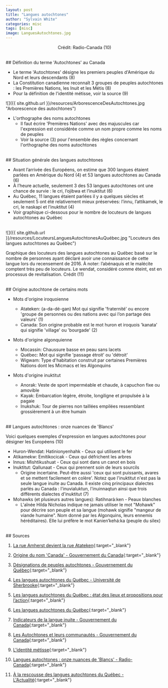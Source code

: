```yaml
---
layout: post
title: "Langues autochtones"
author: "Sylvain White"
categories: misc
tags: [misc]
image: LanguesAutochtones.jpg
---
```

<p style="text-align: center;">Crédit: Radio-Canada (10)</p>

<br/>
## Définition du terme 'Autochtones' au Canada

* Le terme 'Autochtones' désigne les premiers peuples d'Amérique du Nord et leurs descendants (8)
* La Constitution canadienne reconnaît 3 groupes de peuples autochtones : les Premières Nations, les Inuit et les Métis (8)
* Pour la définition de l'identité métisse, voir la source (9)

![]({{ site.github.url }}/resources/ArborescenceDesAutochtones.jpg "Arborescence des autochtones")

* L'orthographe des noms autochtones
  * Il faut écrire 'Premières Nations' avec des majuscules car l'expression est considérée comme un nom propre comme les noms de peuples
  * Voir la source (3) pour l'ensemble des règles concernant l'orthographe des noms autochtones

<br/>
## Situation générale des langues autochtones

  * Avant l’arrivée des Européens, on estime que 300 langues étaient parlées en Amérique du Nord (4) et 53 langues autochtones au Canada (6)
  * À l’heure actuelle, seulement 3 des 53 langues autochtones ont une chance de survie : le cri, l’ojibwa et l’inuktitut (6)
  * Au Québec, 11 langues étaient parlées il y a quelques siècles et seulement 5 ont été relativement mieux préservées: l’innu, l’attikamek, le cri, le naskapi et l’inuktitut (4)
  * Voir graphique ci-dessous pour le nombre de locuteurs de langues autochtones au Québec

<br/>
![]({{ site.github.url }}/resources/LocuteursLanguesAutochtonesAuQuébec.jpg "Locuteurs des langues autochtones au Québec")

Graphique des locuteurs des langues autochtones au Québec basé sur le nombre de personnes ayant déclaré avoir une connaissance de cette langue lors du recensement de 2016. À noter: l’abénaquis et le malécite comptent très peu de locuteurs. Le wendat, considéré comme éteint, est en processus de revitalisation. Crédit (11)

<br/>
## Origine autochtone de certains mots

* Mots d'origine iroquoienne
  * Atateken: (a-da-dé-gan) Mot qui signifie 'fraternité' ou encore 'groupe de personnes ou des nations avec qui l’on partage des valeurs' (1)
  * Canada: Son origine probable est le mot huron et iroquois 'kanata' qui signifie 'village' ou 'bourgade' (2)

* Mots d'origine algonquienne
  * Mocassin: Chaussure basse en peau sans lacets
  * Québec: Mot qui signifie 'passage étroit' ou 'détroit'
  * Wigwam: Type d'habitation construit par certaines Premières Nations dont les Micmacs et les Algonquins
 
* Mots d'origine inuktitut
  * Anorak: Veste de sport imperméable et chaude, à capuchon fixe ou amovible
  * Kayak: Embarcation légère, étroite, longiligne et propulsée à la pagaie
  * Inukshuk: Tour de pierres non taillées empilées ressemblant grossièrement à un être humain

<br/>
## Langues autochtones : onze nuances de 'Blancs'

Voici quelques exemples d'expression en langues autochtones pour désigner les Européens (10)
* Huron-Wendat: Hatinionyenhahk - Ceux qui utilisent le fer
* Atikamekw: Emitikocicak - Ceux qui défrichent les arbres
* Innus: Mishtikushuat - Ceux qui sont dans un canot en bois
* Inuktitut: Qallunaat - Ceux qui prennent soin de leurs sourcils
  * Origine incertaine. Peut-être aussi 'ceux qui sont puissants, avares et se mettent facilement en colère'. Notez que l'inuktitut n'est pas la seule langue inuite au Canada. Il existe cinq principaux dialectes parlés au Canada : l'inuvialuktun, l'inuinnaqtun ainsi que trois différents dialectes d'inuktitut (7)
* Mohawks (et plusieurs autres langues): Ratihnarà:ken - Peaux blanches
  * L'aînée Hilda Nicholas indique ne jamais utiliser le mot "Mohawk" pour décrire son peuple et sa langue (mohawk signifie "mangeur de viande humaine". Nom donné par les Algonquins, leurs ennemis héréditaires). Elle lui préfère le mot Kanien’kehá:ka (peuple du silex)

<br/>
## Sources

1. [La rue Amherst devient la rue Atateken](https://ici.radio-canada.ca/espaces-autochtones/1193382/rue-amherst-montreal-nom-changement-autochtones){:target="_blank"}

2. [Origine du nom 'Canada' - Gouvernement du Canada](https://www.canada.ca/fr/patrimoine-canadien/services/origines-nom-canada.html){:target="_blank"}

3. [Désignations de peuples autochtones - Gouvernement du Québec](https://vitrinelinguistique.oqlf.gouv.qc.ca/25335/la-typographie/majuscules/emploi-de-la-majuscule-pour-des-types-de-denominations/designations-de-peuples-autochtones){:target="_blank"}

4. [Les langues autochtones du Québec - Université de Sherbrooke](https://usito.usherbrooke.ca/articles/th%C3%A9matiques/drapeau_1){:target="_blank"}

5. [Les langues autochtones du Québec : état des lieux et propositions pour l’action](https://books.openedition.org/pum/5645?lang=fr){:target="_blank"}

6. [Les langues autochtones du Québec](https://www.jstor.org/stable/j.ctv18pgjqr?turn_away=true){:target="_blank"}

7. [Indicateurs de la langue inuite - Gouvernement du Canada](https://www150.statcan.gc.ca/n1/pub/89-643-x/2010001/article/11278-fra.htm){:target="_blank"}

8. [Les Autochtones et leurs communautés - Gouvernement du Canada](https://www.rcaanc-cirnac.gc.ca/fra/1100100013785/1529102490303){:target="_blank"}

9. [L'identité métisse](https://atlasdespeuplesautochtonesducanada.ca/article/lidentite-metisse/){:target="_blank"}

10. [Langues autochtones : onze nuances de 'Blancs' - Radio-Canada](https://ici.radio-canada.ca/espaces-autochtones/1929730/langues-autochtones-blancs-dictionnaire){:target="_blank"}

11. [À la rescousse des langues autochtones du Québec - L'Actualité](https://lactualite.com/societe/a-la-rescousse-des-langues-autochtones-du-quebec/){:target="_blank"}
